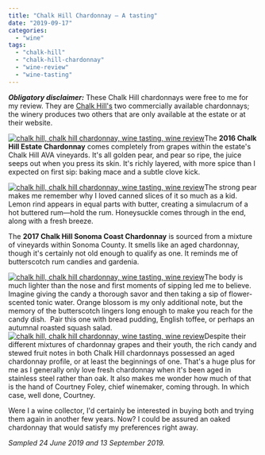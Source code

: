 ```yaml
---
title: "Chalk Hill Chardonnay – A tasting"
date: "2019-09-17"
categories:
  - "wine"
tags:
  - "chalk-hill"
  - "chalk-hill-chardonnay"
  - "wine-review"
  - "wine-tasting"
---
```


**_Obligatory disclaimer:_** These Chalk Hill chardonnays were free to me for my review. They are [Chalk Hill's](https://www.chalkhill.com/) two commercially available chardonnays; the winery produces two others that are only available at the estate or at their website.

[![chalk hill, chalk hill chardonnay, wine tasting, wine review](https://thegourmez-wpmedia.s3.amazonaws.com/2019/09/Chalk-Hill-Chard-003-498x500.jpg)](https://thegourmez-wpmedia.s3.amazonaws.com/2019/09/Chalk-Hill-Chard-003.jpg)The **2016 Chalk Hill Estate Chardonnay** comes completely from grapes within the estate's Chalk Hill AVA vineyards. It's all golden pear, and pear so ripe, the juice seeps out when you press its skin. It's richly layered, with more spice than I expected on first sip: baking mace and a subtle clove kick.

[![chalk hill, chalk hill chardonnay, wine tasting, wine review](https://thegourmez-wpmedia.s3.amazonaws.com/2019/09/Chalk-Hill-Chard-001-375x500.jpg)](https://thegourmez-wpmedia.s3.amazonaws.com/2019/09/Chalk-Hill-Chard-001.jpg)The strong pear makes me remember why I loved canned slices of it so much as a kid. Lemon rind appears in equal parts with butter, creating a simulacrum of a hot buttered rum—hold the rum. Honeysuckle comes through in the end, along with a fresh breeze.

The **2017 Chalk Hill Sonoma Coast Chardonnay** is sourced from a mixture of vineyards within Sonoma County. It smells like an aged chardonnay, though it's certainly not old enough to qualify as one. It reminds me of butterscotch rum candies and gardenia.

[![chalk hill, chalk hill chardonnay, wine tasting, wine review](https://thegourmez-wpmedia.s3.amazonaws.com/2019/09/Chalk-Hill-Chard-002-363x500.jpg)](https://thegourmez-wpmedia.s3.amazonaws.com/2019/09/Chalk-Hill-Chard-002.jpg)The body is much lighter than the nose and first moments of sipping led me to believe. Imagine giving the candy a thorough savor and then taking a sip of flower-scented tonic water. Orange blossom is my only additional note, but the memory of the butterscotch lingers long enough to make you reach for the candy dish.  Pair this one with bread pudding, English toffee, or perhaps an autumnal roasted squash salad.[![chalk hill, chalk hill chardonnay, wine tasting, wine review](https://thegourmez-wpmedia.s3.amazonaws.com/2019/09/Chalk-Hill-Chard-005-493x500.jpg)](https://thegourmez-wpmedia.s3.amazonaws.com/2019/09/Chalk-Hill-Chard-005.jpg)Despite their different mixtures of chardonnay grapes and their youth, the rich candy and stewed fruit notes in both Chalk Hill chardonnays possessed an aged chardonnay profile, or at least the beginnings of one. That's a huge plus for me as I generally only love fresh chardonnay when it's been aged in stainless steel rather than oak. It also makes me wonder how much of that is the hand of Courtney Foley, chief winemaker, coming through. In which case, well done, Courtney.

Were I a wine collector, I'd certainly be interested in buying both and trying them again in another few years. Now? I could be assured an oaked chardonnay that would satisfy my preferences right away.

_Sampled 24 June 2019 and 13 September 2019._
